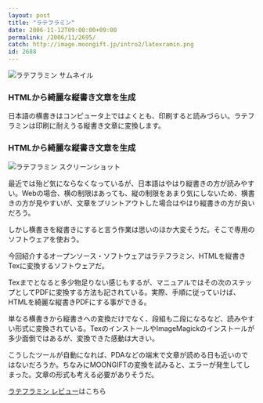 ```yaml
---
layout: post
title: "ラテフラミン"
date: 2006-11-12T09:00:00+09:00
permalink: /2006/11/2695/
catch: http://image.moongift.jp/intro2/latexramin.png
id: 2688
---
```

 ![ラテフラミン サムネイル](http://image.moongift.jp/intro2/latexramin.t.png "ラテフラミン サムネイル")
  

### HTMLから綺麗な縦書き文章を生成
  
日本語の横書きはコンピュータ上ではよくとも、印刷すると読みづらい。ラテフラミンは印刷に耐えうる縦書き文章に変換します。  
<!--more-->  

### HTMLから綺麗な縦書き文章を生成
  

![ラテフラミン スクリーンショット](http://image.moongift.jp/intro2/latexramin.png "ラテフラミン スクリーンショット")

  

最近では殆ど気にならなくなっているが、日本語はやはり縦書きの方が読みやすい。Webの場合、横の制限はあっても、縦の制限をあまり気にしないため、横書きの方が見やすいが、文章をプリントアウトした場合はやはり縦書きの方が良いだろう。

  

しかし横書きを縦書きにすると言う作業は思いのほか大変そうだ。そこで専用のソフトウェアを使おう。

  

今回紹介するオープンソース・ソフトウェアはラテフラミン、HTMLを縦書きTexに変換するソフトウェアだ。

  

Texまでとなると多少物足りない感じもするが、マニュアルではその次のステップとしてPDFに変換する方法も記されている。実際、手順に従っていけば、HTMLを綺麗な縦書きPDFにする事ができる。

  

単なる横書きから縦書きへの変換だけでなく、段組も二段になるなど、読みやすい形式に変換されている。TexのインストールやImageMagickのインストールが多少面倒ではあるが、変換できた感動は大きい。

  

こうしたツールが自動になれば、PDAなどの端末で文章が読める日も近いのではないだろうか。ちなみにMOONGIFTの変換を試みると、エラーが発生してしまった。文章の形式も考える必要がありそうだ。

  

[ラテフラミン レビュー](http://oss.moongift.jp/review/i-2696.html)はこちら

